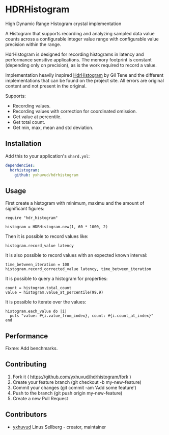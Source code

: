 # HDRHistogram

High Dynamic Range Histogram crystal implementation

A Histogram that supports recording and analyzing sampled data value
counts across a configurable integer value range with configurable
value precision within the range.

HdrHistogram is designed for recording histograms in latency and
performance sensitive applications. The memory footprint is constant
(depending only on precision), as is the work required to record a
value.

Implementation heavily inspired [HdrHistogram](http://hdrhistogram.org) by
Gil Tene and the different implementations that can be found on the
project site. All errors are original content and not present in the
original.

Supports:
* Recording values.
* Recording values with correction for coordinated omission.
* Get value at percentile.
* Get total count.
* Get min, max, mean and std deviation.

## Installation

Add this to your application's `shard.yml`:

```yaml
dependencies:
  hdrhistogram:
    github: yxhuvud/hdrhistogram
```

## Usage

First create a histogram with minimum, maximu and the amount of significant figures:

```crystal
require "hdr_histogram"

histogram = HDRHistogram.new(1, 60 * 1000, 2)

```

Then it is possible to record values like:

```crystal
histogram.record_value latency
```

It is also possible to record values with an expected known interval:

```crystal
time_between_iteration = 100
histogram.record_corrected_value latency, time_between_iteration
```

It is possible to query a histogram for properties:

```crystal
count = histogram.total_count
value = histogram.value_at_percentile(99.9)
```

It is possible to iterate over the values:

```crystal
histogram.each_value do |i|
  puts "value: #{i.value_from_index}, count: #{i.count_at_index}"
end
```

## Performance

Fixme: Add benchmarks.


## Contributing

1. Fork it ( https://github.com/yxhuvud/hdrhistogram/fork )
2. Create your feature branch (git checkout -b my-new-feature)
3. Commit your changes (git commit -am 'Add some feature')
4. Push to the branch (git push origin my-new-feature)
5. Create a new Pull Request

## Contributors

- [yxhuvud](https://github.com/yxhuvud) Linus Sellberg - creator, maintainer
